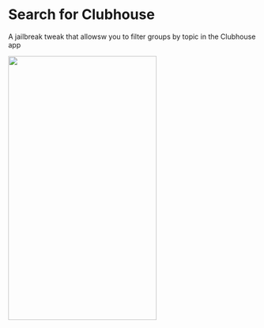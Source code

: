# Search for Clubhouse

A jailbreak tweak that allowsw you to filter groups by topic in the Clubhouse app

<img src="demo.gif" width="300" height="533">
